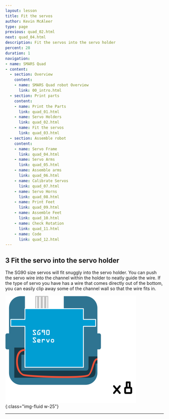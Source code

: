 ```yaml
---
layout: lesson
title: Fit the servos
author: Kevin McAleer
type: page
previous: quad_02.html
next: quad_04.html
description: Fit the servos into the servo holder
percent: 28
duration: 1
navigation:
- name: SMARS Quad
- content:
  - section: Overview
    content:
    - name: SMARS Quad robot Overview
      link: 00_intro.html
  - section: Print parts
    content:
    - name: Print the Parts
      link: quad_01.html
    - name: Servo Holders
      link: quad_02.html
    - name: Fit the servos
      link: quad_03.html
  - section: Assemble robot
    content:
    - name: Servo Frame
      link: quad_04.html
    - name: Servo Arms
      link: quad_05.html
    - name: Assemble arms
      link: quad_06.html
    - name: Calibrate Servos
      link: quad_07.html
    - name: Servo Horns
      link: quad_08.html
    - name: Print Feet
      link: quad_09.html
    - name: Assemble Feet
      link: quad_10.html
    - name: Check Rotation
      link: quad_11.html
    - name: Code
      link: quad_12.html
---
```



## 3 Fit the servo into the servo holder

The SG90 size servos will fit snuggly into the servo holder. You can push the servo wire into the channel within the holder to neatly guide the wire. If the type of servo you have has a wire that comes directly out of the bottom, you can easily clip away some of the channel wall so that the wire fits in.

![Fit the servo into the servo holder](assets/instruction03.png){:class="img-fluid w-25"}

---
